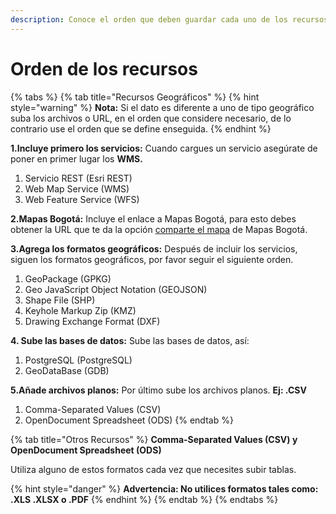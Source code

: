 ```yaml
---
description: Conoce el orden que deben guardar cada uno de los recursos publicados.
---
```


# Orden de los recursos

{% tabs %}
{% tab title="Recursos Geográficos" %}
{% hint style="warning" %}
**Nota:** Si el dato es diferente a uno de tipo geográfico suba los archivos o URL, en el orden que considere necesario, de lo contrario use el orden que se define enseguida.
{% endhint %}

**1.Incluye primero los servicios:** Cuando cargues un servicio asegúrate de poner en primer lugar los **WMS.**

1.  Servicio REST \(Esri REST\)
2.  Web Map Service \(WMS\)
3.  Web Feature Service \(WFS\)

**2.Mapas Bogotá:** Incluye el enlace a Mapas Bogotá, para esto debes obtener la URL que te da la opción [comparte el mapa](https://mapasbogota.gitbook.io/ayuda/compartir) de Mapas Bogotá.

**3.Agrega los formatos geográficos:** Después de incluir los servicios, siguen los formatos geográficos, por favor seguir el siguiente orden.

1. GeoPackage \(GPKG\)
2. Geo JavaScript Object Notation \(GEOJSON\)
3. Shape File \(SHP\)
4. Keyhole Markup Zip \(KMZ\)
5. Drawing Exchange Format \(DXF\)

**4. Sube las bases de datos:** Sube las bases de datos, así:

1. PostgreSQL \(PostgreSQL\)
2. GeoDataBase \(GDB\)

**5.Añade archivos planos:** Por último sube los archivos planos. **Ej: .CSV**

1. Comma-Separated Values \(CSV\)
2. OpenDocument Spreadsheet \(ODS\)
{% endtab %}

{% tab title="Otros Recursos" %}
**Comma-Separated Values \(CSV\) y OpenDocument Spreadsheet \(ODS\)**

Utiliza alguno de estos formatos cada vez que necesites subir tablas. 

{% hint style="danger" %}
**Advertencia: No utilices formatos tales como: .XLS .XLSX o .PDF**
{% endhint %}
{% endtab %}
{% endtabs %}









